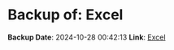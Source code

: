 # Backup of: Excel

**Backup Date**: 2024-10-28 00:42:13
**Link**: [Excel](https://przemienniki.net/export/przemienniki.xls)
